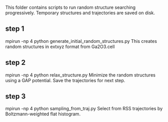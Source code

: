 This folder contains scripts to run random structure searching progressively.
Temporary structures and trajectories are saved on disk.
## step 1
mpirun -np 4 python generate_initial_random_structures.py
This creates random structures in extxyz format from Ga2O3.cell
## step 2
mpirun -np 4 python relax_structure.py
Minimize the random structures using a GAP potential.
Save the trajectories for next step.
## step 3
mpirun -np 4 python sampling_from_traj.py
Select from RSS trajectories by Boltzmann-weighted flat histogram.
